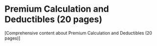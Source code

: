 # Premium Calculation and Deductibles (20 pages)

[Comprehensive content about Premium Calculation and Deductibles (20 pages)]
